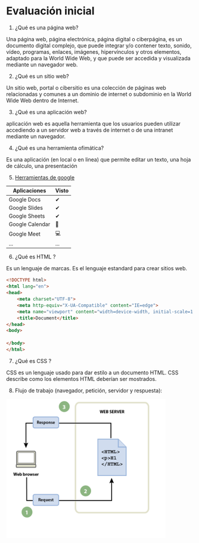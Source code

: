 # Evaluación inicial

1. ¿Qué es una página web?

Una página web, página electrónica, página digital o ciberpágina, es un documento digital complejo, que puede integrar y/o contener texto, sonido, vídeo, programas, enlaces, imágenes, hipervínculos y otros elementos, adaptado para la World Wide Web, y que puede ser accedida y visualizada mediante un navegador web.

2. ¿Qué es un sitio web?

Un sitio web, portal o cibersitio es una colección de páginas web relacionadas y comunes a un dominio de internet o subdominio en la World Wide Web dentro de Internet.

3. ¿Qué es una aplicación web?

aplicación web es aquella herramienta que los usuarios pueden utilizar accediendo a un servidor web a través de internet o de una intranet mediante un navegador.

4. ¿Qué es una herramienta ofimática?

Es una aplicación (en local o en linea) que permite editar un texto, una hoja de cálculo, una
presentación

5. [Herramientas de google](https://www.google.com/intl/es-419/chrome/browser-tools/ "clica para ir a las herramientas de google")

| Aplicaciones | Visto|
| ------------ | -----|
| Google Docs | ✔|
| Google Slides | ✔|
| Google Sheets | ✔|
| Google Calendar | 📆|
| Google Meet | 💻|
| ... | ...|

6. ¿Qué es HTML ?

Es un lenguaje de marcas. Es el lenguaje estandard para crear sitios web.
```html
<!DOCTYPE html>
<html lang="en">
<head>
    <meta charset="UTF-8">
    <meta http-equiv="X-UA-Compatible" content="IE=edge">
    <meta name="viewport" content="width=device-width, initial-scale=1.0">
    <title>Document</title>
</head>
<body>

</body>
</html>
```

7. ¿Qué es CSS ?

CSS es un lenguaje usado para dar estilo a un documento HTML. CSS describe como los
elementos HTML deberían ser mostrados.

8. Flujo de trabajo (navegador, petición, servidor y respuesta):

![Flujo de trabajo](https://github.com/cescoxd/M4-UF1-A2-documentacioMarckdown_SotoAlfonsoFrancesc/blob/main/imagen_2022-09-20_114531588.png "ejemplo flujo de trabajo")
